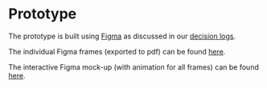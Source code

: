 # Prototype
The prototype is built using [Figma](https://www.figma.com/) as discussed in our [decision logs](https://github.com/dcsil/Inforum/tree/ui-and-user-research#Decision-Logs).

The individual Figma frames (exported to pdf) can be found [here](./inforum_marketplace.pdf).

The interactive Figma mock-up (with animation for all frames) can be found [here](https://www.figma.com/proto/KZ4avWSGrSjMb497R75QIR/inforum-marketplace?node-id=140%3A163&scaling=min-zoom&page-id=0%3A1&starting-point-node-id=10%3A1&show-proto-sidebar=1&hide-ui=1).



